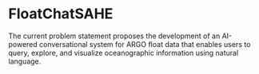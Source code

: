 # FloatChatSAHE
The current problem statement proposes the development of an AI-powered conversational system for ARGO float data that enables users to query, explore, and visualize oceanographic information using natural language.  
